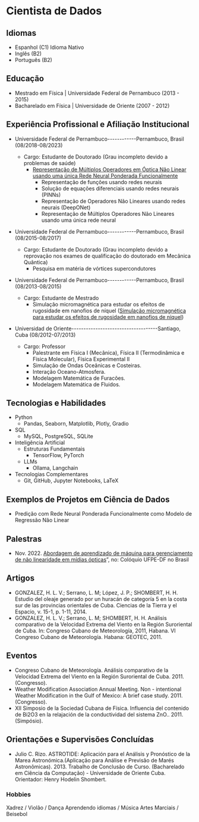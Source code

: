 # Cientista de Dados

## Idiomas

- Espanhol (C1) Idioma Nativo
- Inglês (B2)
- Português (B2)

## Educação 
- Mestrado em Física | Universidade Federal de Pernambuco (2013 - 2015)
- Bacharelado em Física | Universidade de Oriente (2007 - 2012)

## Experiência Profissional e Afiliação Institucional

- Universidade Federal de Pernambuco------------Pernambuco, Brasil (08/2018-08/2023) 
  - Cargo: Estudante de Doutorado (Grau incompleto devido a problemas de saúde)
     - [Representação de Múltiplos Operadores em Óptica Não Linear usando uma única Rede Neural Ponderada Funcionalmente](https://www.youtube.com/watch?v=WtNqO2yZN9Y&t=3341s)
        - Representação de funções usando redes neurais
        - Solução de equações diferenciais usando redes neurais (PINNs)
        - Representação de Operadores Não Lineares usando redes neurais (DeepONet)
        - Representação de Múltiplos Operadores Não Lineares usando uma única rede neural  

- Universidade Federal de Pernambuco------------Pernambuco, Brasil (08/2015-08/2017) 
  - Cargo: Estudante de Doutorado (Grau incompleto devido a reprovação nos exames de qualificação do doutorado em Mecânica Quântica)
     - Pesquisa em matéria de vórtices supercondutores

- Universidade Federal de Pernambuco------------Pernambuco, Brasil (08/2013-08/2015) 
  - Cargo: Estudante de Mestrado
    - Simulação micromagnética para estudar os efeitos de rugosidade em nanofios de níquel ([Simulação micromagnética para estudar os efeitos de rugosidade em nanofios de níquel](https://repositorio.ufpe.br/bitstream/123456789/17699/1/Dissertacao-Version-Final.pdf))

    
- Universidad de Oriente------------------------------------Santiago, Cuba (08/2012-07/2013)
  - Cargo: Professor
    - Palestrante em Física I (Mecânica), Física II (Termodinâmica e Física Molecular), Física Experimental II
    - Simulação de Ondas Oceânicas e Costeiras.
    - Interação Oceano-Atmosfera.
    - Modelagem Matemática de Furacões.
    - Modelagem Matemática de Fluidos.
   
## Tecnologias e Habilidades
- Python
  - Pandas, Seaborn, Matplotlib, Plotly, Gradio  
- SQL
  - MySQL, PostgreSQL, SQLite 
- Inteligência Artificial
  - Estruturas Fundamentais 
    - TensorFlow, PyTorch  
  - LLMs
    - Ollama, Langchain
- Tecnologias Complementares
  - Git, GitHub, Jupyter Notebooks, LaTeX   

## Exemplos de Projetos em Ciência de Dados
- Predição com Rede Neural Ponderada Funcionalmente como Modelo de Regressão Não Linear

## Palestras

- Nov. 2022. [Abordagem de aprendizado de máquina para gerenciamento de não linearidade em mídias ópticas](https://www.youtube.com/watch?v=WtNqO2yZN9Y&t=3341s)”, no: Colóquio UFPE-DF no Brasil 


## Artigos

- GONZALEZ, H. L. V.; Serrano, L. M; López, J. P.;
SHOMBERT, H. H. Estudio del oleaje generado por un
huracán de categoría 5 en la costa sur de las provincias
orientales de Cuba. Ciencias de la Tierra y el Espacio, v.
15-1, p. 1-11, 2014.
- GONZALEZ, H. L. V.; Serrano, L. M; SHOMBERT, H. H.
Análisis comparativo de la Velocidad Extrema del Viento en
la Región Suroriental de Cuba. In: Congreso Cubano de
Meteorología, 2011, Habana. VI Congreso Cubano de
Meteorología. Habana: GEOTEC, 2011.

## Eventos 

- Congreso Cubano de Meteorología. Análisis comparativo de
la Velocidad Extrema del Viento en la Región Suroriental de
Cuba. 2011.(Congresso).
- Weather Modification Association Annual Meeting. Non -
intentional Weather Modification in the Gulf of Mexico: A
brief case study. 2011. (Congresso).
- XII Simposio de la Sociedad Cubana de Física. Influencia del
contenido de Bi2O3 en la relajación de la conductividad
del sistema ZnO.. 2011. (Simpósio).

## Orientações e Supervisões Concluídas

- Julio C. Rizo. ASTROTIDE: Aplicación para el Análisis y
Pronóstico de la Marea Astronómica.(Aplicação para Análise e
Previsão de Marés Astronômicas). 2013. Trabalho de Conclusão de Curso. (Bacharelado em Ciência da Computação) - Universidade de Oriente Cuba.
Orientador: Henry Hodelin Shombert.

### Hobbies

Xadrez / Violão / Dança
Aprendendo idiomas / Música
Artes Marciais / Beisebol

